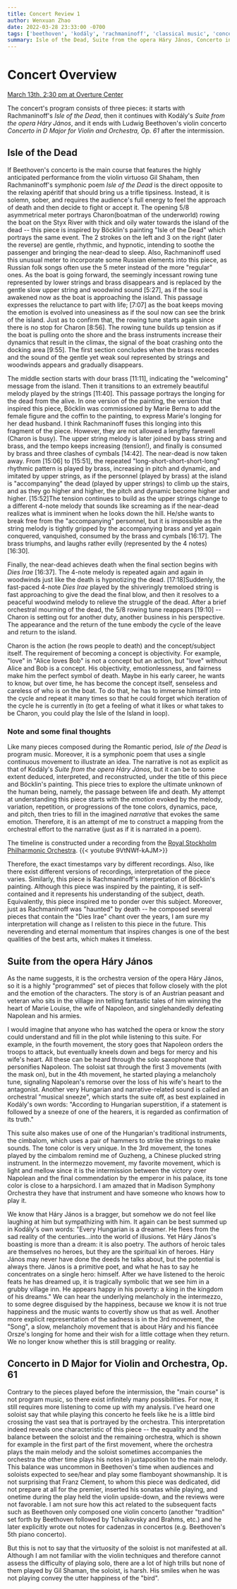 ```yaml
---
title: Concert Review 1
author: Wenxuan Zhao
date: 2022-03-28 23:33:00 -0700
tags: ['beethoven', 'kodály', 'rachmaninoff', 'classical music', 'concert']
summary: Isle of the Dead, Suite from the opera Háry János, Concerto in D Major for Violin and Orchestra, Op. 61
---
```


# Concert Overview

[March 13th, 2:30 pm at Overture Center](http://www.allsenmusic.com/NOTES/2122/6.Mar22.html)

The concert's program consists of three pieces: it starts with Rachmaninoff's *Isle of the Dead*, then it continues with Kodály's *Suite from the opera Háry János*, and it ends with Ludwig Beethoven's violin concerto *Concerto in D Major for Violin and Orchestra, Op. 61* after the intermission. 

## Isle of the Dead 

If Beethoven's concerto is the main course that features the highly anticipated performance from the violin virtuoso Gil Shaham, then Rachmaninoff's symphonic poem *Isle of the Dead* is the direct opposite to the relaxing apéritif that should bring us a trifle tipsiness. Instead, it is solemn, sober, and requires the audience's full energy to feel the approach of death and then decide to fight or accept it. The opening 5/8 asymmetrical meter portrays Charon(boatman of the underworld) rowing the boat on the Styx River with thick and oily water towards the island of the dead -- this piece is inspired by Böcklin's painting "Isle of the Dead" which portrays the same event. The 2 strokes on the left and 3 on the right (later the reverse) are gentle, rhythmic, and hypnotic, intending to soothe the passenger and bringing the near-dead to sleep. Also, Rachmaninoff used this unusual meter to incorporate some Russian elements into this piece, as Russian folk songs often use the 5 meter instead of the more "regular" ones. As the boat is going forward, the seemingly incessant rowing tune represented by lower strings and brass disappears and is replaced by the gentle slow upper string and woodwind sound \[5:27\], as if the soul is awakened now as the boat is approaching the island. This passage expresses the reluctance to part with life; \[7:07\] as the boat keeps moving the emotion is evolved into uneasiness as if the soul now can see the brink of the island. Just as to confirm that, the rowing tune starts again since there is no stop for Charon  \[8:56\]. The rowing tune builds up tension as if the boat is pulling onto the shore and the brass instruments increase their dynamics that result in the climax, the signal of the boat crashing onto the docking area \[9:55\]. The first section concludes when the brass recedes and the sound of the gentle yet weak soul represented by strings and woodwinds appears and gradually disappears.

The middle section starts with dour brass \[11:11\], indicating the "welcoming" message from the island. Then it transitions to an extremely beautiful melody played by the strings \[11:40\]. This passage portrays the longing for the dead from the alive. In one version of the painting, the version that inspired this piece, Böcklin was commissioned by Marie Berna to add the female figure and the coffin to the painting, to express Marie's longing for her dead husband. I think Rachmaninoff fuses this longing into this fragment of the piece. However, they are not allowed a lengthy farewell (Charon is busy). The upper string melody is later joined by bass string and brass, and the tempo keeps increasing (tension!), and finally is consumed by brass and three clashes of cymbals \[14:42\]. The near-dead is now taken away. From \[15:06\] to \[15:51\], the repeated "long-short-short-short-long" rhythmic pattern is played by brass, increasing in pitch and dynamic, and imitated by upper strings, as if the personnel (played by brass) at the island is "accompanying" the dead (played by upper strings) to climb up the stairs, and as they go higher and higher, the pitch and dynamic become higher and higher. \[15:52\]The tension continues to build as the upper strings change to a different 4-note melody that sounds like screaming as if the near-dead realizes what is imminent when he looks down the hill. He/she wants to break free from the "accompanying" personnel, but it is impossible as the string melody is tightly gripped by the accompanying brass and yet again conquered, vanquished, consumed by the brass and cymbals \[16:17\]. The brass triumphs, and laughs rather evilly (represented by the 4 notes) \[16:30\]. 

Finally, the near-dead achieves death when the final section begins with *Dies Irae* \[16:37\]. The 4-note melody is repeated again and again in woodwinds just like the death is hypnotizing the dead. \[17:18\]Suddenly, the fast-paced 4-note *Dies Irae* played by the shiveringly tremoloed string is fast approaching to give the dead the final blow, and then it resolves to a peaceful woodwind melody to relieve the struggle of the dead. After a brief orchestral mourning of the dead, the 5/8 rowing tune reappears \[19:10\] -- Charon is setting out for another duty, another business in his perspective. The appearance and the return of the tune embody the cycle of the leave and return to the island. 

Charon is the action (he rows people to death) and the concept/subject itself. The requirement of becoming a concept is objectivity. For example, "love" in "Alice loves Bob" is not a concept but an action, but "love" without Alice and Bob is a concept. His objectivity, emotionlessness, and fairness make him the perfect symbol of death. Maybe in his early career, he wants to know, but over time, he has become the concept itself, senseless and careless of who is on the boat. To do that, he has to immerse himself into the cycle and repeat it many times so that he could forget which iteration of the cycle he is currently in (to get a feeling of what it likes or what takes to be Charon, you could play the Isle of the Island in loop). 

### Note and some final thoughts 

Like many pieces composed during the Romantic period, *Isle of the Dead* is program music. Moreover, it is a symphonic poem that uses a single continuous movement to illustrate an idea. The narrative is not as explicit as that of Kodály's *Suite from the opera Háry János*, but it can be to some extent deduced, interpreted, and reconstructed, under the title of this piece and Böcklin's painting. This piece tries to explore the ultimate unknown of the human being, namely, the passage between life and death. My attempt at understanding this piece starts with the *emotion* evoked by the melody, variation, repetition, or progressions of the tone colors, dynamics, pace, and pitch, then tries to fill in the imagined *narrative* that evokes the same emotion. Therefore, it is an attempt of me to construct a mapping from the orchestral effort to the narrative (just as if it is narrated in a poem). 

The timeline is constructed under a recording from the [Royal Stockholm Philharmonic Orchestra](https://www.youtube.com/watch?v=9VtNWf-kAJM&ab_channel=olla-vogala). {{< youtube 9VtNWf-kAJM>}}

Therefore, the exact timestamps vary by different recordings. Also, like there exist different versions of recordings, interpretation of the piece varies. Similarly, this piece is Rachmaninoff's interpretation of Böcklin's painting. Although this piece was inspired by the painting, it is self-contained and it represents his understanding of the subject, death. Equivalently, this piece inspired me to ponder over this subject. Moreover, just as Rachmaninoff was "haunted" by death -- he composed several pieces that contain the "Dies Irae" chant over the years, I am sure my interpretation will change as I relisten to this piece in the future. This neverending and eternal momentum that inspires changes is one of the best qualities of the best arts, which makes it timeless.


## Suite from the opera Háry János
As the name suggests, it is the orchestra version of the opera Háry János, so it is a highly "programmed" set of pieces that follow closely with the plot and the emotion of the characters. The story is of an Austrian peasant and veteran who sits in the village inn telling fantastic tales of him winning the heart of Marie Louise, the wife of Napoleon, and singlehandedly defeating Napolean and his armies.

I would imagine that anyone who has watched the opera or know the story could understand and fill in the plot while listening to this suite. For example, in the fourth movement, the story goes that Napoleon orders the troops to attack, but eventually kneels down and begs for mercy and his wife's heart. All these can be heard through the solo saxophone that personifies Napoleon. The soloist sat through the first 3 movements (with the mask on), but in the 4th movement, he started playing a melancholy tune, signaling Napolean's remorse over the loss of his wife's heart to the antagonist. Another very Hungarian and narrative-related sound is called an orchestral "musical sneeze", which starts the suite off, as best explained in Kodály's own words: "According to Hungarian superstition, if a statement is followed by a sneeze of one of the hearers, it is regarded as confirmation of its truth." 

This suite also makes use of one of the Hungarian's traditional instruments, the cimbalom, which uses a pair of hammers to strike the strings to make sounds. The tone color is very unique. In the 3rd movement, the tones played by the cimbalom remind me of Guzheng, a Chinese plucked string instrument. In the intermezzo movement, my favorite movement, which is light and mellow since it is the intermission between the victory over Napolean and the final commendation by the emperor in his palace, its tone color is close to a harpsichord. I am amazed that in Madison Symphony Orchestra they have that instrument and have someone who knows how to play it.

We know that Háry János is a bragger, but somehow we do not feel like laughing at him but sympathizing with him. It again can be best summed up in Kodály's own words: "Every Hungarian is a dreamer. He flees from the sad reality of the centuries...into the world of illusions. Yet Háry János's boasting is more than a dream: it is also poetry. The authors of heroic tales are themselves no heroes, but they are the spiritual kin of heroes. Háry János may never have done the deeds he talks about, but the potential is always there. János is a primitive poet, and what he has to say he concentrates on a single hero: himself. After we have listened to the heroic feats he has dreamed up, it is tragically symbolic that we see him in a grubby village inn. He appears happy in his poverty: a king in the kingdom of his dreams." We can hear the underlying melancholy in the intermezzo, to some degree disguised by the happiness, because we know it is not true happiness and the music wants to covertly show us that as well. Another more explicit representation of the sadness is in the 3rd movement, the "Song", a slow, melancholy movement that is about Háry and his fiancée Orsze's longing for home and their wish for a little cottage when they return. We no longer know whether this is still bragging or reality. 

## Concerto in D Major for Violin and Orchestra, Op. 61
Contrary to the pieces played before the intermission, the "main course" is not program music, so there exist infinitely many possibilities. For now, it still requires more listening to come up with my analysis. I've heard one soloist say that while playing this concerto he feels like he is a little bird crossing the vast sea that is portrayed by the orchestra. This interpretation indeed reveals one characteristic of this piece -- the equality and the balance between the soloist and the remaining orchestra, which is shown for example in the first part of the first movement, where the orchestra plays the main melody and the soloist sometimes accompanies the orchestra the other time plays his notes in juxtaposition to the main melody. This balance was uncommon in Beethoven's time when audiences and soloists expected to see/hear and play some flamboyant showmanship. It is not surprising that Franz Clement, to whom this piece was dedicated, did not prepare at all for the premier, inserted his sonatas while playing, and onetime during the play held the violin upside-down, and the reviews were not favorable. I am not sure how this act related to the subsequent facts such as Beethoven only composed one violin concerto (another "tradition" set forth by Beethoven followed by Tchaikovsky and Brahms, etc.) and he later explicitly wrote out notes for cadenzas in concertos (e.g. Beethoven's 5th piano concerto). 

But this is not to say that the virtuosity of the soloist is not manifested at all. Although I am not familiar with the violin techniques and therefore cannot assess the difficulty of playing solo, there are a lot of high trills but none of them played by Gil Shaman, the soloist, is harsh. His smiles when he was not playing convey the utter happiness of the "bird".







